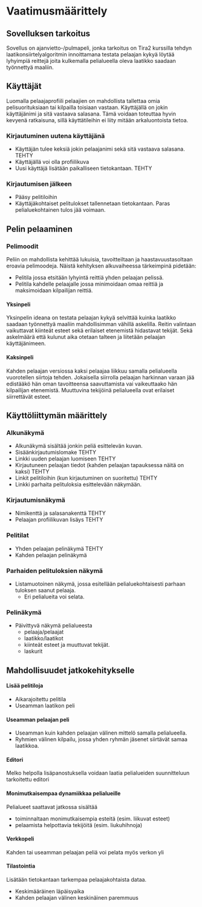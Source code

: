 # Vaatimusmäärittely
## Sovelluksen tarkoitus
Sovellus on ajanvietto-/pulmapeli, jonka tarkoitus on Tira2 kurssilla tehdyn laatikonsiirtelyalgoritmin innoittamana testata pelaajan
kykyä löytää lyhyimpiä reittejä joita kulkemalla pelialueella oleva laatikko saadaan työnnettyä maaliin.
## Käyttäjät
Luomalla pelaajaprofiili pelaajien on mahdollista tallettaa omia pelisuorituksiaan tai kilpailla toisiaan vastaan. 
Käyttäjällä on jokin käyttäjänimi ja sitä vastaava salasana. Tämä voidaan toteuttaa hyvin kevyenä ratkaisuna, sillä käyttätileihin ei liity mitään
arkaluontoista tietoa.
### Kirjautuminen uutena käyttäjänä
- Käyttäjän tulee keksiä jokin pelaajanimi sekä sitä vastaava salasana. TEHTY
- Käyttäjällä voi olla profiilikuva 
- Uusi käyttäjä lisätään paikalliseen tietokantaan. TEHTY
### Kirjautumisen jälkeen
- Pääsy pelitiloihin
- Käyttäjäkohtaiset pelitulokset tallennetaan tietokantaan. Paras pelialuekohtainen tulos jää voimaan.
## Pelin pelaaminen
### Pelimoodit
Peliin on mahdollista kehittää lukuisia, tavoitteiltaan ja haastavuustasoltaan eroavia pelimoodeja. Näistä
kehityksen alkuvaiheessa tärkeimpinä pidetään: 
- Pelitila jossa etsitään lyhyintä reittiä yhden pelaajan pelissä. 
- Pelitila kahdelle pelaajalle jossa minimoidaan omaa reittiä ja maksimoidaan kilpailijan reittiä.
#### Yksinpeli
Yksinpelin ideana on testata pelaajan kykyä selvittää kuinka laatikko saadaan työnnettyä maaliin mahdollisimman
vähillä askelilla. Reitin valintaan vaikuttavat kiinteät esteet sekä erilaiset etenemistä hidastavat tekijät.
Sekä askelmäärä että kulunut aika otetaan talteen ja liitetään pelaajan käyttäjänimeen.
#### Kaksinpeli
Kahden pelaajan versiossa kaksi pelaajaa liikkuu samalla pelialueella vuorotellen siirtoja tehden. Jokaisella
siirrolla pelaajan harkinnan varaan jää edistääkö hän oman tavoitteensa saavuttamista vai vaikeuttaako hän 
kilpailijan etenemistä. Muuttuvina tekijöinä pelialueella ovat erilaiset siirrettävät esteet.
## Käyttöliittymän määrittely
### Alkunäkymä
- Alkunäkymä sisältää jonkin peliä esittelevän kuvan.
- Sisäänkirjautumislomake TEHTY
- Linkki uuden pelaajan luomiseen TEHTY
- Kirjautuneen pelaajan tiedot (kahden pelaajan tapauksessa näitä on kaksi) TEHTY
- Linkit pelitiloihin (kun kirjautuminen on suoritettu) TEHTY
- Linkki parhaita pelituloksia esittelevään näkymään.
### Kirjautumisnäkymä
- Nimikenttä ja salasanakenttä TEHTY
- Pelaajan profiilikuvan lisäys TEHTY
### Pelitilat
- Yhden pelaajan pelinäkymä TEHTY
- Kahden pelaajan pelinäkymä
### Parhaiden pelituloksien näkymä
- Listamuotoinen näkymä, jossa esitellään pelialuekohtaisesti parhaan tuloksen saanut pelaaja.
  - Eri pelialueita voi selata.
### Pelinäkymä
- Päivittyvä näkymä pelialueesta
  - pelaaja/pelaajat
  - laatikko/laatikot
  - kiinteät esteet ja muuttuvat tekijät.
  - laskurit
## Mahdollisuudet jatkokehitykselle
#### Lisää pelitiloja
- Aikarajoitettu pelitila
- Useamman laatikon peli
#### Useamman pelaajan peli
- Useamman kuin kahden pelaajan välinen mittelö samalla pelialueella.
- Ryhmien välinen kilpailu, jossa yhden ryhmän jäsenet siirtävät samaa laatikkoa.
#### Editori
Melko helpolla lisäpanostuksella voidaan laatia pelialueiden suunnitteluun tarkoitettu editori
#### Monimutkaisempaa dynamiikkaa pelialueille
Pelialueet saattavat jatkossa sisältää 
- toiminnaltaan monimutkaisempia esteitä (esim. liikuvat esteet)
- pelaamista helpottavia tekijöitä (esim. liukuhihnoja)
#### Verkkopeli
Kahden tai useamman pelaajan peliä voi pelata myös verkon yli
#### Tilastointia
Lisätään tietokantaan tarkempaa pelaajakohtaista dataa.
- Keskimääräinen läpäisyaika
- Kahden pelaajan välinen keskinäinen paremmuus
